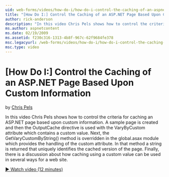 ```yaml
---
uid: web-forms/videos/how-do-i/how-do-i-control-the-caching-of-an-aspnet-page-based-upon-custom-information
title: "[How Do I:] Control the Caching of an ASP.NET Page Based Upon Custom Information | Microsoft Docs"
author: rick-anderson
description: "In this video Chris Pels shows how to control the criteria for caching an ASP.NET page based upon custom information. A sample page is created and then the O..."
ms.author: aspnetcontent
ms.date: 02/19/2009
ms.assetid: f230c316-1313-4b8f-967c-62f9684fe378
msc.legacyurl: /web-forms/videos/how-do-i/how-do-i-control-the-caching-of-an-aspnet-page-based-upon-custom-information
msc.type: video
---
```

[How Do I:] Control the Caching of an ASP.NET Page Based Upon Custom Information
====================
by [Chris Pels](https://twitter.com/chrispels)

In this video Chris Pels shows how to control the criteria for caching an ASP.NET page based upon custom information. A sample page is created and then the OutputCache directive is used with the VaryByCustom attribute which contains a custom value. Next, the GetVaryCustomByString() method is overridden in the global.asax module which provides the handling of the custom attribute. In that method a string is returned that uniquely identifies the cached version of the page. Finally, there is a discussion about how caching using a custom value can be used in several ways for a web site.

[&#9654; Watch video (12 minutes)](https://channel9.msdn.com/Blogs/ASP-NET-Site-Videos/how-do-i-control-the-caching-of-an-aspnet-page-based-upon-custom-information)
